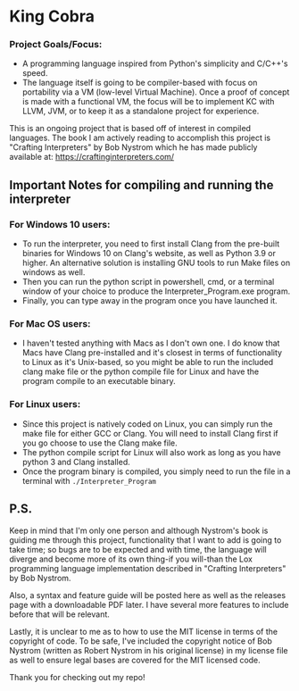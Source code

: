 # King Cobra
### Project Goals/Focus:
  - A programming language inspired from Python's simplicity and C/C++'s speed.
  - The language itself is going to be compiler-based with focus on portability via a VM (low-level Virtual Machine). Once a proof of concept is made with a functional VM, the focus will be to implement KC with LLVM, JVM, or to keep it as a standalone project for experience.

This is an ongoing project that is based off of interest in compiled languages.
The book I am actively reading to accomplish this project is "Crafting Interpreters" by Bob Nystrom which he has made publicly available at: https://craftinginterpreters.com/


## Important Notes for compiling and running the interpreter

### For Windows 10 users:
- To run the interpreter, you need to first install Clang from the pre-built binaries for Windows 10 on Clang's website, as well as Python 3.9 or higher. An alternative solution is installing GNU tools to run Make files on windows as well. 
- Then you can run the python script in powershell, cmd, or a terminal window of your choice to produce the Interpreter_Program.exe program. 
- Finally, you can type away in the program once you have launched it.

### For Mac OS users:
- I haven't tested anything with Macs as I don't own one. I do know that Macs have Clang pre-installed and it's closest in terms of functionality to Linux as it's Unix-based, so you might be able to run the included clang make file or the python compile file for Linux and have the program compile to an executable binary.

### For Linux users:
- Since this project is natively coded on Linux, you can simply run the make file for either GCC or Clang. You will need to install Clang first if you go choose to use the Clang make file. 
- The python compile script for Linux will also work as long as you have python 3 and Clang installed. 
- Once the program binary is compiled, you simply need to run the file in a terminal with
  ```./Interpreter_Program```

## P.S.
Keep in mind that I'm only one person and although Nystrom's book is guiding me through this project, functionality that I want to add is going to take time; so bugs are to be expected and with time, the language will diverge and become more of its own thing-if you will-than the Lox programming language implementation described in "Crafting Interpreters" by Bob Nystrom.

Also, a syntax and feature guide will be posted here as well as the releases page with a downloadable PDF later. I have several more features to include before that will be relevant. 

Lastly, it is unclear to me as to how to use the MIT license in terms of the copyright of code. To be safe, I've included the copyright notice of Bob Nystrom (written as Robert Nystrom in his original license) in my license file as well to ensure legal bases are covered for the MIT licensed code.

Thank you for checking out my repo!
